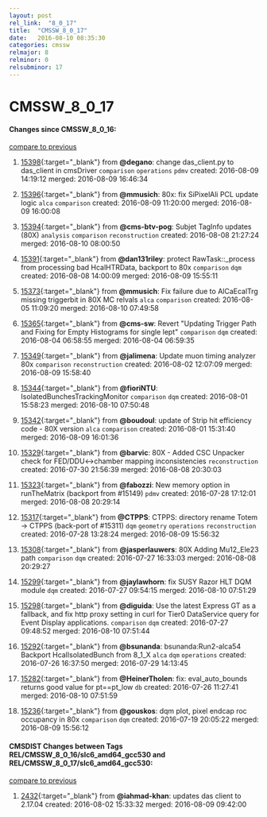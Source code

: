 ```yaml
---
layout: post
rel_link:  "8_0_17"
title:  "CMSSW_8_0_17"
date:   2016-08-10 08:35:30
categories: cmssw
relmajor: 8
relminor: 0
relsubminor: 17
---
```


# CMSSW_8_0_17
#### Changes since CMSSW_8_0_16:

[compare to previous](https://github.com/cms-sw/cmssw/compare/CMSSW_8_0_16...CMSSW_8_0_17)



1. [15398](http://github.com/cms-sw/cmssw/pull/15398){:target="_blank"}  from **@degano**: change das_client.py to das_client in cmsDriver `comparison`  `operations`  `pdmv`  created: 2016-08-09 14:19:12 merged: 2016-08-09 16:46:34

2. [15396](http://github.com/cms-sw/cmssw/pull/15396){:target="_blank"}  from **@mmusich**: 80x: fix SiPixelAli PCL update logic `alca`  `comparison`  created: 2016-08-09 11:20:00 merged: 2016-08-09 16:00:08

3. [15394](http://github.com/cms-sw/cmssw/pull/15394){:target="_blank"}  from **@cms-btv-pog**: Subjet TagInfo updates (80X) `analysis`  `comparison`  `reconstruction`  created: 2016-08-08 21:27:24 merged: 2016-08-10 08:00:50

4. [15391](http://github.com/cms-sw/cmssw/pull/15391){:target="_blank"}  from **@dan131riley**: protect RawTask::_process from processing bad HcalHTRData, backport to 80x `comparison`  `dqm`  created: 2016-08-08 14:00:09 merged: 2016-08-09 15:55:11

5. [15373](http://github.com/cms-sw/cmssw/pull/15373){:target="_blank"}  from **@mmusich**: Fix failure due to AlCaEcalTrg missing triggerbit in 80X MC relvals `alca`  `comparison`  created: 2016-08-05 11:09:20 merged: 2016-08-10 07:49:58

6. [15365](http://github.com/cms-sw/cmssw/pull/15365){:target="_blank"}  from **@cms-sw**: Revert "Updating Trigger Path and Fixing for Empty Histograms for single lept" `comparison`  `dqm`  created: 2016-08-04 06:58:55 merged: 2016-08-04 06:59:35

7. [15349](http://github.com/cms-sw/cmssw/pull/15349){:target="_blank"}  from **@jalimena**: Update muon timing analyzer 80x `comparison`  `reconstruction`  created: 2016-08-02 12:07:09 merged: 2016-08-09 15:58:40

8. [15344](http://github.com/cms-sw/cmssw/pull/15344){:target="_blank"}  from **@fioriNTU**: IsolatedBunchesTrackingMonitor `comparison`  `dqm`  created: 2016-08-01 15:58:23 merged: 2016-08-10 07:50:48

9. [15342](http://github.com/cms-sw/cmssw/pull/15342){:target="_blank"}  from **@boudoul**: update of Strip hit efficiency code - 80X version `alca`  `comparison`  created: 2016-08-01 15:31:40 merged: 2016-08-09 16:01:36

10. [15329](http://github.com/cms-sw/cmssw/pull/15329){:target="_blank"}  from **@barvic**: 80X - Added CSC Unpacker check for FED/DDU<->chamber mapping inconsistencies `reconstruction`  created: 2016-07-30 21:56:39 merged: 2016-08-08 20:30:03

11. [15323](http://github.com/cms-sw/cmssw/pull/15323){:target="_blank"}  from **@fabozzi**: New memory option in runTheMatrix (backport from #15149) `pdmv`  created: 2016-07-28 17:12:01 merged: 2016-08-08 20:29:14

12. [15317](http://github.com/cms-sw/cmssw/pull/15317){:target="_blank"}  from **@CTPPS**: CTPPS: directory rename Totem -> CTPPS (back-port of #15311) `dqm`  `geometry`  `operations`  `reconstruction`  created: 2016-07-28 13:28:24 merged: 2016-08-09 15:56:32

13. [15308](http://github.com/cms-sw/cmssw/pull/15308){:target="_blank"}  from **@jasperlauwers**: 80X Adding Mu12_Ele23 path `comparison`  `dqm`  created: 2016-07-27 16:33:03 merged: 2016-08-08 20:29:27

14. [15299](http://github.com/cms-sw/cmssw/pull/15299){:target="_blank"}  from **@jaylawhorn**: fix SUSY Razor HLT DQM module `dqm`  created: 2016-07-27 09:54:15 merged: 2016-08-10 07:51:29

15. [15298](http://github.com/cms-sw/cmssw/pull/15298){:target="_blank"}  from **@diguida**: Use the latest Express GT as a fallback, and fix http proxy setting in curl for Tier0 DataService query for Event Display applications. `comparison`  `dqm`  created: 2016-07-27 09:48:52 merged: 2016-08-10 07:51:44

16. [15292](http://github.com/cms-sw/cmssw/pull/15292){:target="_blank"}  from **@bsunanda**: bsunanda:Run2-alca54 Backport HcalIsolatedBunch from 8_1_X `alca`  `dqm`  `operations`  created: 2016-07-26 16:37:50 merged: 2016-07-29 14:13:45

17. [15282](http://github.com/cms-sw/cmssw/pull/15282){:target="_blank"}  from **@HeinerTholen**: fix: eval_auto_bounds returns good value for pt==pt_low `db`  created: 2016-07-26 11:27:41 merged: 2016-08-10 07:51:59

18. [15236](http://github.com/cms-sw/cmssw/pull/15236){:target="_blank"}  from **@gouskos**: dqm plot, pixel endcap roc occupancy in 80x `comparison`  `dqm`  created: 2016-07-19 20:05:22 merged: 2016-08-09 15:56:12

#### CMSDIST Changes between Tags REL/CMSSW_8_0_16/slc6_amd64_gcc530 and REL/CMSSW_8_0_17/slc6_amd64_gcc530:

[compare to previous](https://github.com/cms-sw/cmsdist/compare/REL/CMSSW_8_0_16/slc6_amd64_gcc530...REL/CMSSW_8_0_17/slc6_amd64_gcc530)



1. [2432](http://github.com/cms-sw/cmsdist/pull/2432){:target="_blank"}  from **@iahmad-khan**: updates das client to 2.17.04 created: 2016-08-02 15:33:32 merged: 2016-08-09 09:42:00
